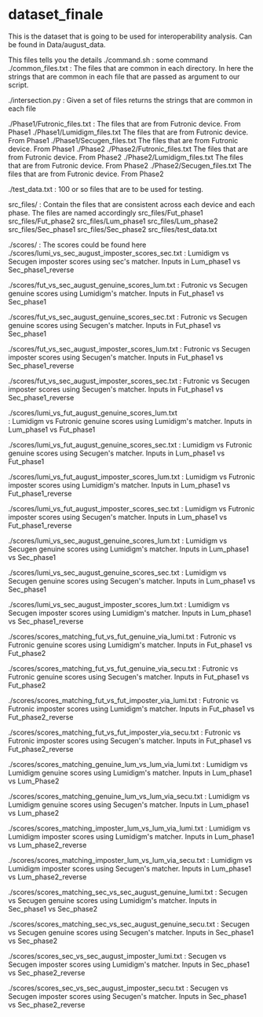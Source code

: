 dataset_finale
==============

This is the dataset that is going to be used for interoperability analysis. Can be found in Data/august_data.

This files tells you the details
./command.sh :
	some command
./common_files.txt :
	The files that are common in each directory. In here the strings that are common in each file that are passed as argument to our script.

./intersection.py :
	Given a set of files returns the strings that are common in each file

./Phase1/Futronic_files.txt :
	The files that are from Futronic device.
	From Phase1
./Phase1/Lumidigm_files.txt
	The files that are from Futronic device.
	From Phase1
./Phase1/Secugen_files.txt
	The files that are from Futronic device.
	From Phase1
./Phase2
./Phase2/Futronic_files.txt
	The files that are from Futronic device.
	From Phase2
./Phase2/Lumidigm_files.txt
	The files that are from Futronic device.
	From Phase2
./Phase2/Secugen_files.txt
	The files that are from Futronic device.
	From Phase2

./test_data.txt :
	100 or so files that are to be used for testing.

src_files/ :
	Contain the files that are consistent across each device and each phase. The files are named accordingly
src_files/Fut_phase1
src_files/Fut_phase2
src_files/Lum_phase1
src_files/Lum_phase2
src_files/Sec_phase1
src_files/Sec_phase2
src_files/test_data.txt

./scores/ 
	: The scores could be found here
./scores/lumi_vs_sec_august_imposter_scores_sec.txt
	: Lumidigm vs Secugen imposter scores using sec's matcher. Inputs in Lum_phase1 vs Sec_phase1_reverse

./scores/fut_vs_sec_august_genuine_scores_lum.txt 
	: Futronic vs Secugen  genuine scores using Lumidigm's matcher. Inputs in Fut_phase1 vs Sec_phase1

./scores/fut_vs_sec_august_genuine_scores_sec.txt 
	: Futronic vs Secugen  genuine scores using Secugen's matcher. Inputs in Fut_phase1 vs Sec_phase1

./scores/fut_vs_sec_august_imposter_scores_lum.txt 
	: Futronic vs Secugen  imposter scores using Secugen's matcher. Inputs in Fut_phase1 vs Sec_phase1_reverse


./scores/fut_vs_sec_august_imposter_scores_sec.txt 
	: Futronic vs Secugen  imposter scores using Secugen's matcher. Inputs in  Fut_phase1 vs Sec_phase1_reverse 


./scores/lumi_vs_fut_august_genuine_scores_lum.txt  
	: Lumidigm vs Futronic  genuine scores using Lumidigm's matcher. Inputs in Lum_phase1 vs Fut_phase1


./scores/lumi_vs_fut_august_genuine_scores_sec.txt 
	: Lumidigm vs Futronic  genuine scores using Secugen's matcher. Inputs in Lum_phase1 vs Fut_phase1


./scores/lumi_vs_fut_august_imposter_scores_lum.txt 
	: Lumidigm vs Futronic imposter scores using Lumidigm's matcher. Inputs in Lum_phase1 vs Fut_phase1_reverse



./scores/lumi_vs_fut_august_imposter_scores_sec.txt 
	: Lumidigm vs Futronic imposter scores using Secugen's matcher. Inputs in Lum_phase1 vs Fut_phase1_reverse


./scores/lumi_vs_sec_august_genuine_scores_lum.txt
	: Lumidigm vs Secugen   genuine scores using Lumidigm's matcher. Inputs in  Lum_phase1 vs Sec_phase1


./scores/lumi_vs_sec_august_genuine_scores_sec.txt
	: Lumidigm vs Secugen   genuine scores using Secugen's matcher. Inputs in   Lum_phase1 vs Sec_phase1

./scores/lumi_vs_sec_august_imposter_scores_lum.txt
	: Lumidigm vs Secugen  imposter scores using Lumidigm's matcher. Inputs in   Lum_phase1 vs Sec_phase1_reverse


./scores/scores_matching_fut_vs_fut_genuine_via_lumi.txt 
	: Futronic vs Futronic  genuine scores using Lumidigm's matcher. Inputs in  Fut_phase1 vs Fut_phase2


./scores/scores_matching_fut_vs_fut_genuine_via_secu.txt 
	: Futronic vs Futronic  genuine scores using Secugen's matcher. Inputs in  Fut_phase1 vs Fut_phase2


./scores/scores_matching_fut_vs_fut_imposter_via_lumi.txt 
	: Futronic vs Futronic imposter scores using Lumidigm's matcher. Inputs in  Fut_phase1 vs Fut_phase2_reverse



./scores/scores_matching_fut_vs_fut_imposter_via_secu.txt 
	: Futronic vs Futronic imposter scores using Secugen's matcher. Inputs in  Fut_phase1 vs Fut_phase2_reverse


./scores/scores_matching_genuine_lum_vs_lum_via_lumi.txt 
	: Lumidigm vs Lumidigm  genuine scores using Lumidigm's matcher. Inputs in Lum_phase1 vs Lum_Phase2


./scores/scores_matching_genuine_lum_vs_lum_via_secu.txt
	: Lumidigm vs Lumidigm   genuine scores using Secugen's matcher. Inputs in  Lum_phase1 vs Lum_phase2

./scores/scores_matching_imposter_lum_vs_lum_via_lumi.txt 
	: Lumidigm vs Lumidigm imposter scores using Lumidigm's matcher. Inputs in Lum_phase1 vs Lum_phase2_reverse



./scores/scores_matching_imposter_lum_vs_lum_via_secu.txt 
	: Lumidigm vs Lumidigm imposter scores using Secugen's matcher. Inputs in Lum_phase1 vs Lum_phase2_reverse


./scores/scores_matching_sec_vs_sec_august_genuine_lumi.txt 
	: Secugen vs Secugen genuine scores using  Lumidigm's matcher. Inputs in Sec_phase1 vs   Sec_phase2 

./scores/scores_matching_sec_vs_sec_august_genuine_secu.txt 
	: Secugen vs Secugen  genuine scores using Secugen's matcher. Inputs in Sec_phase1 vs    Sec_phase2


./scores/scores_sec_vs_sec_august_imposter_lumi.txt 
	: Secugen vs Secugen imposter scores using Lumidigm's matcher. Inputs in Sec_phase1 vs    Sec_phase2_reverse


./scores/scores_sec_vs_sec_august_imposter_secu.txt 
	: Secugen vs Secugen imposter scores using Secugen's matcher. Inputs in Sec_phase1 vs   Sec_phase2_reverse

